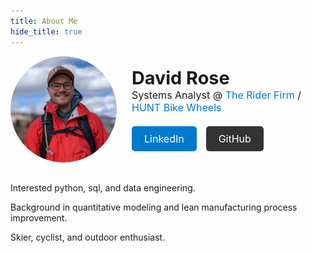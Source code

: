 ```yaml
---
title: About Me
hide_title: true
---
```


<div style="display: flex; align-items: center; gap: 1.5rem; margin-bottom: 2rem;">
  <img 
    src="https://raw.githubusercontent.com/davidsrrose/davidsrrose/refs/heads/dev/media/david_rose_headshot.jpg" 
    alt="David" 
    style="width: 170px; height: 170px; border-radius: 50%;"
  >
  <div>
    <h2 style="margin: 0; font-size: 1.8rem;">David Rose</h2>
    <p style="margin: 0; font-size: 1rem;">
      Systems Analyst @ 
      <a href="https://www.theriderfirm.cc/" target="_blank" style="color: #007acc; text-decoration: none;">The Rider Firm</a> /
      <a href="https://us.huntbikewheels.com/" target="_blank" style="color: #007acc; text-decoration: none;">HUNT Bike Wheels</a>
    </p>
    <p style="margin: 0; font-size: 1rem;">
      <br>
    </p>
    <div style="display: flex; gap: 15px; align-items: center;">
      <LinkButton 
        url="https://www.linkedin.com/in/davidsrrose" 
        target="_blank" 
        style="background-color: #007acc; color: white; padding: 10px 20px; border-radius: 5px; text-decoration: none; font-size: 1rem;">
        LinkedIn
      </LinkButton>
      <LinkButton 
        url="https://github.com/davidsrrose" 
        target="_blank" 
        style="background-color: #333; color: white; padding: 10px 20px; border-radius: 5px; text-decoration: none; font-size: 1rem;">
        GitHub
      </LinkButton>
    </div>
  </div>
</div>

Interested python, sql, and data engineering.

Background in quantitative modeling and lean manufacturing process improvement.

Skier, cyclist, and outdoor enthusiast. 

